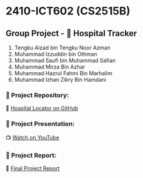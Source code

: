 # 2410-ICT602 (CS2515B)
## Group Project - 🏥 Hospital Tracker
1. Tengku Aizad bin Tengku Noor Azman
2. Muhammad Izzuddin bin Othman
3. Muhammad Saufi bin Muhammad Safian
4. Muhammad Mirza Bin Azhar
5. Muhammad Hazrul Fahmi Bin Marhalim
6. Muhammad Izhan Zikry Bin Hamdani




### 📂 Project Repository:
🔗 [Hospital Locator on GitHub](https://github.com/goodbyeO0/flutter-group-project)

### 🎥 Project Presentation:
📺 [Watch on YouTube](https://youtu.be/HgdCedkzj-k)

### 📄 Project Report:

📄 [Final Project Report](https://drive.google.com/drive/folders/1DLyllbjVRYIrmuq1DdJ_qK3xIUaGa6lX?usp=sharing)
